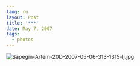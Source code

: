 ```yaml
---
lang: ru
layout: Post
title: '***'
date: May 7, 2007
tags:
  - photos
---
```


![Sapegin-Artem-20D-2007-05-06-313-1315-lj.jpg](upload://Sapegin-Artem-20D-2007-05-06-313-1315-lj.jpg)
